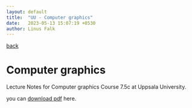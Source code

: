 ```yaml
---
layout: default
title:  "UU - Computer graphics"
date:   2023-05-13 15:07:19 +0530
author: Linus Falk
---
```


[back](https://falk0.github.io/)

# Computer graphics
Lecture Notes for Computer graphics Course 7.5c at Uppsala University.

you can [download pdf](https://Falk0.github.io/notes/computer_graphics.pdf) here.



<object data="{{ site.url }}{{ https://Falk0.github.io }}/notes/computer_graphics.pdf" width="1000" height="1000" type="application/pdf"></object>